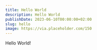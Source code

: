 ```yaml
---
title: Hello World
description: Hello World
publishDate: 2023-06-10T00:00:00+02:00
slug: hello
image: https://via.placeholder.com/150
---
```

Hello World!
